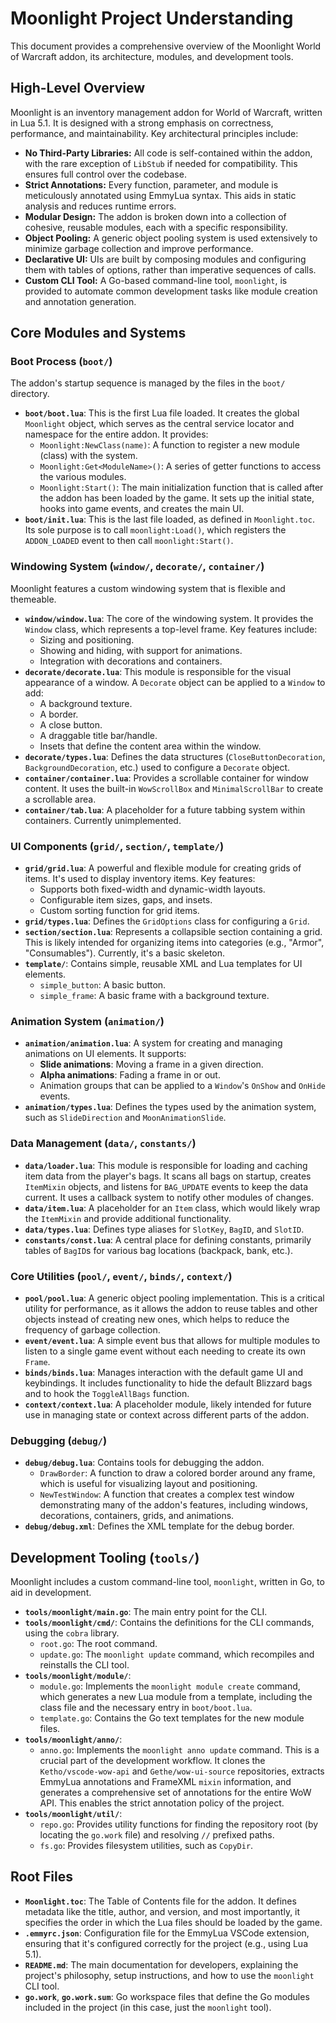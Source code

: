 # Moonlight Project Understanding

This document provides a comprehensive overview of the Moonlight World of Warcraft addon, its architecture, modules, and development tools.

## High-Level Overview

Moonlight is an inventory management addon for World of Warcraft, written in Lua 5.1. It is designed with a strong emphasis on correctness, performance, and maintainability. Key architectural principles include:

- **No Third-Party Libraries:** All code is self-contained within the addon, with the rare exception of `LibStub` if needed for compatibility. This ensures full control over the codebase.
- **Strict Annotations:** Every function, parameter, and module is meticulously annotated using EmmyLua syntax. This aids in static analysis and reduces runtime errors.
- **Modular Design:** The addon is broken down into a collection of cohesive, reusable modules, each with a specific responsibility.
- **Object Pooling:** A generic object pooling system is used extensively to minimize garbage collection and improve performance.
- **Declarative UI:** UIs are built by composing modules and configuring them with tables of options, rather than imperative sequences of calls.
- **Custom CLI Tool:** A Go-based command-line tool, `moonlight`, is provided to automate common development tasks like module creation and annotation generation.

## Core Modules and Systems

### Boot Process (`boot/`)

The addon's startup sequence is managed by the files in the `boot/` directory.

- **`boot/boot.lua`**: This is the first Lua file loaded. It creates the global `Moonlight` object, which serves as the central service locator and namespace for the entire addon. It provides:
    - `Moonlight:NewClass(name)`: A function to register a new module (class) with the system.
    - `Moonlight:Get<ModuleName>()`: A series of getter functions to access the various modules.
    - `Moonlight:Start()`: The main initialization function that is called after the addon has been loaded by the game. It sets up the initial state, hooks into game events, and creates the main UI.
- **`boot/init.lua`**: This is the last file loaded, as defined in `Moonlight.toc`. Its sole purpose is to call `moonlight:Load()`, which registers the `ADDON_LOADED` event to then call `moonlight:Start()`.

### Windowing System (`window/`, `decorate/`, `container/`)

Moonlight features a custom windowing system that is flexible and themeable.

- **`window/window.lua`**: The core of the windowing system. It provides the `Window` class, which represents a top-level frame. Key features include:
    - Sizing and positioning.
    - Showing and hiding, with support for animations.
    - Integration with decorations and containers.
- **`decorate/decorate.lua`**: This module is responsible for the visual appearance of a window. A `Decorate` object can be applied to a `Window` to add:
    - A background texture.
    - A border.
    - A close button.
    - A draggable title bar/handle.
    - Insets that define the content area within the window.
- **`decorate/types.lua`**: Defines the data structures (`CloseButtonDecoration`, `BackgroundDecoration`, etc.) used to configure a `Decorate` object.
- **`container/container.lua`**: Provides a scrollable container for window content. It uses the built-in `WowScrollBox` and `MinimalScrollBar` to create a scrollable area.
- **`container/tab.lua`**: A placeholder for a future tabbing system within containers. Currently unimplemented.

### UI Components (`grid/`, `section/`, `template/`)

- **`grid/grid.lua`**: A powerful and flexible module for creating grids of items. It's used to display inventory items. Key features:
    - Supports both fixed-width and dynamic-width layouts.
    - Configurable item sizes, gaps, and insets.
    - Custom sorting function for grid items.
- **`grid/types.lua`**: Defines the `GridOptions` class for configuring a `Grid`.
- **`section/section.lua`**: Represents a collapsible section containing a grid. This is likely intended for organizing items into categories (e.g., "Armor", "Consumables"). Currently, it's a basic skeleton.
- **`template/`**: Contains simple, reusable XML and Lua templates for UI elements.
    - `simple_button`: A basic button.
    - `simple_frame`: A basic frame with a background texture.

### Animation System (`animation/`)

- **`animation/animation.lua`**: A system for creating and managing animations on UI elements. It supports:
    - **Slide animations**: Moving a frame in a given direction.
    - **Alpha animations**: Fading a frame in or out.
    - Animation groups that can be applied to a `Window`'s `OnShow` and `OnHide` events.
- **`animation/types.lua`**: Defines the types used by the animation system, such as `SlideDirection` and `MoonAnimationSlide`.

### Data Management (`data/`, `constants/`)

- **`data/loader.lua`**: This module is responsible for loading and caching item data from the player's bags. It scans all bags on startup, creates `ItemMixin` objects, and listens for `BAG_UPDATE` events to keep the data current. It uses a callback system to notify other modules of changes.
- **`data/item.lua`**: A placeholder for an `Item` class, which would likely wrap the `ItemMixin` and provide additional functionality.
- **`data/types.lua`**: Defines type aliases for `SlotKey`, `BagID`, and `SlotID`.
- **`constants/const.lua`**: A central place for defining constants, primarily tables of `BagID`s for various bag locations (backpack, bank, etc.).

### Core Utilities (`pool/`, `event/`, `binds/`, `context/`)

- **`pool/pool.lua`**: A generic object pooling implementation. This is a critical utility for performance, as it allows the addon to reuse tables and other objects instead of creating new ones, which helps to reduce the frequency of garbage collection.
- **`event/event.lua`**: A simple event bus that allows for multiple modules to listen to a single game event without each needing to create its own `Frame`.
- **`binds/binds.lua`**: Manages interaction with the default game UI and keybindings. It includes functionality to hide the default Blizzard bags and to hook the `ToggleAllBags` function.
- **`context/context.lua`**: A placeholder module, likely intended for future use in managing state or context across different parts of the addon.

### Debugging (`debug/`)

- **`debug/debug.lua`**: Contains tools for debugging the addon.
    - `DrawBorder`: A function to draw a colored border around any frame, which is useful for visualizing layout and positioning.
    - `NewTestWindow`: A function that creates a complex test window demonstrating many of the addon's features, including windows, decorations, containers, grids, and animations.
- **`debug/debug.xml`**: Defines the XML template for the debug border.

## Development Tooling (`tools/`)

Moonlight includes a custom command-line tool, `moonlight`, written in Go, to aid in development.

- **`tools/moonlight/main.go`**: The main entry point for the CLI.
- **`tools/moonlight/cmd/`**: Contains the definitions for the CLI commands, using the `cobra` library.
    - `root.go`: The root command.
    - `update.go`: The `moonlight update` command, which recompiles and reinstalls the CLI tool.
- **`tools/moonlight/module/`**:
    - `module.go`: Implements the `moonlight module create` command, which generates a new Lua module from a template, including the class file and the necessary entry in `boot/boot.lua`.
    - `template.go`: Contains the Go text templates for the new module files.
- **`tools/moonlight/anno/`**:
    - `anno.go`: Implements the `moonlight anno update` command. This is a crucial part of the development workflow. It clones the `Ketho/vscode-wow-api` and `Gethe/wow-ui-source` repositories, extracts EmmyLua annotations and FrameXML `mixin` information, and generates a comprehensive set of annotations for the entire WoW API. This enables the strict annotation policy of the project.
- **`tools/moonlight/util/`**:
    - `repo.go`: Provides utility functions for finding the repository root (by locating the `go.work` file) and resolving `//` prefixed paths.
    - `fs.go`: Provides filesystem utilities, such as `CopyDir`.

## Root Files

- **`Moonlight.toc`**: The Table of Contents file for the addon. It defines metadata like the title, author, and version, and most importantly, it specifies the order in which the Lua files should be loaded by the game.
- **`.emmyrc.json`**: Configuration file for the EmmyLua VSCode extension, ensuring that it's configured correctly for the project (e.g., using Lua 5.1).
- **`README.md`**: The main documentation for developers, explaining the project's philosophy, setup instructions, and how to use the `moonlight` CLI tool.
- **`go.work`**, **`go.work.sum`**: Go workspace files that define the Go modules included in the project (in this case, just the `moonlight` tool).